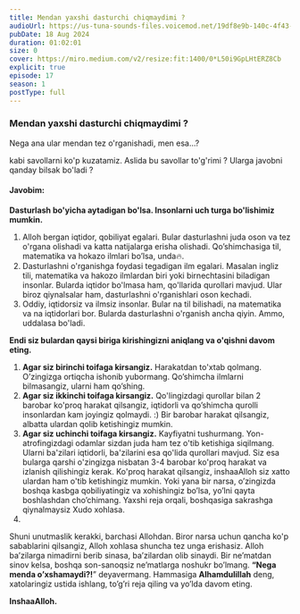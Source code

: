 ```yaml
---
title: Mendan yaxshi dasturchi chiqmaydimi ?
audioUrl: https://us-tuna-sounds-files.voicemod.net/19df8e9b-140c-4f43-8c0e-09c162821765-1658350707858.mp3
pubDate: 18 Aug 2024
duration: 01:02:01
size: 0
cover: https://miro.medium.com/v2/resize:fit:1400/0*L50i9GpLHtERZ8Cb
explicit: true
episode: 17
season: 1
postType: full
---
```

### Mendan yaxshi dasturchi chiqmaydimi ?

Nega ana ular mendan tez o'rganishadi, men esa...?

kabi savollarni ko'p kuzatamiz. 
Aslida bu savollar to'g'rimi ? 
Ularga javobni qanday bilsak bo'ladi ?

#### **Javobim:**

**Dasturlash bo'yicha aytadigan bo'lsa. Insonlarni uch turga bo'lishimiz mumkin.** 

1. Alloh bergan iqtidor, qobiliyat egalari.
   Bular dasturlashni juda oson va tez o'rgana olishadi va katta natijalarga erisha olishadi. Qo’shimchasiga til, matematika va hokazo ilmlari bo’lsa, unda🔥.
2. Dasturlashni o'rganishga foydasi tegadigan ilm egalari.
   Masalan ingliz tili, matematika va hakozo ilmlardan biri yoki birnechtasini biladigan insonlar. Bularda iqtidor bo'lmasa ham, qo'llarida qurollari mavjud. Ular biroz qiynalsalar ham, dasturlashni o'rganishlari oson kechadi.
3. Oddiy, iqtidorsiz va ilmsiz insonlar.
   Bular na til bilishadi, na matematika va na iqtidorlari bor. Bularda dasturlashni o'rganish ancha qiyin. Ammo, uddalasa bo'ladi.

 **Endi siz bulardan qaysi biriga kirishingizni aniqlang va o'qishni davom eting.**

1. **Agar siz birinchi toifaga kirsangiz.** 
   Harakatdan to'xtab qolmang. O’zingizga ortiqcha ishonib yubormang.
   Qo’shimcha ilmlarni bilmasangiz, ularni ham qo’shing.
2. **Agar siz ikkinchi toifaga kirsangiz.** 
   Qo'lingizdagi qurollar bilan 2 barobar ko'proq harakat qilsangiz, iqtidorli va qo’shimcha qurolli insonlardan kam joyingiz qolmaydi. :)
   Bir barobar harakat qilsangiz, albatta ulardan qolib ketishingiz mumkin.
3. **Agar siz uchinchi toifaga kirsangiz.** 
   Kayfiyatni tushurmang. Yon-atrofingizdagi odamlar sizdan juda ham tez o'tib ketishiga siqilmang. Ularni ba'zilari iqtidorli, ba'zilarini esa qo'lida qurollari mavjud. Siz esa bularga qarshi o'zingizga nisbatan 3-4 barobar ko'proq harakat va izlanish qilishingiz kerak. Ko'proq harakat qilsangiz, inshaaAlloh siz xatto ulardan ham o'tib ketishingiz mumkin. Yoki yana bir narsa, o’zingizda boshqa kasbga qobiliyatingiz va xohishingiz bo’lsa, yo’lni qayta boshlashdan cho’chimang. Yaxshi reja orqali, boshqasiga sakrashga qiynalmaysiz Xudo xohlasa.
4.

Shuni unutmaslik kerakki, barchasi Allohdan. Biror narsa uchun qancha ko'p sabablarini qilsangiz, Alloh xohlasa shuncha tez unga erishasiz. 
Alloh ba’zilarga nimadirni berib sinasa, ba’zilardan olib sinaydi. Bir ne’matdan sinov kelsa, boshqa son-sanoqsiz ne’matlarga noshukr bo’lmang. **“Nega menda o’xshamaydi?!**” deyavermang.
Hammasiga **Alhamdulillah** deng, xatolaringiz ustida ishlang, to’g’ri reja qiling va yo’lda davom eting.

**InshaaAlloh.**